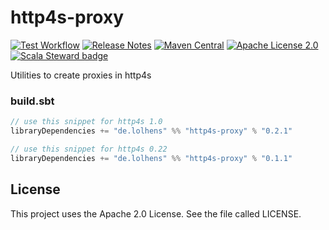 # http4s-proxy

[![Test Workflow](https://github.com/LolHens/http4s-proxy/workflows/test/badge.svg)](https://github.com/LolHens/http4s-proxy/actions?query=workflow%3Atest)
[![Release Notes](https://img.shields.io/github/release/LolHens/http4s-proxy.svg?maxAge=3600)](https://github.com/LolHens/http4s-proxy/releases/latest)
[![Maven Central](https://img.shields.io/maven-central/v/de.lolhens/http4s-proxy_2.13)](https://search.maven.org/artifact/de.lolhens/http4s-proxy_2.13)
[![Apache License 2.0](https://img.shields.io/github/license/LolHens/http4s-proxy.svg?maxAge=3600)](https://www.apache.org/licenses/LICENSE-2.0)
[![Scala Steward badge](https://img.shields.io/badge/Scala_Steward-helping-blue.svg?style=flat&logo=data:image/png;base64,iVBORw0KGgoAAAANSUhEUgAAAA4AAAAQCAMAAAARSr4IAAAAVFBMVEUAAACHjojlOy5NWlrKzcYRKjGFjIbp293YycuLa3pYY2LSqql4f3pCUFTgSjNodYRmcXUsPD/NTTbjRS+2jomhgnzNc223cGvZS0HaSD0XLjbaSjElhIr+AAAAAXRSTlMAQObYZgAAAHlJREFUCNdNyosOwyAIhWHAQS1Vt7a77/3fcxxdmv0xwmckutAR1nkm4ggbyEcg/wWmlGLDAA3oL50xi6fk5ffZ3E2E3QfZDCcCN2YtbEWZt+Drc6u6rlqv7Uk0LdKqqr5rk2UCRXOk0vmQKGfc94nOJyQjouF9H/wCc9gECEYfONoAAAAASUVORK5CYII=)](https://scala-steward.org)

Utilities to create proxies in http4s

### build.sbt

```sbt
// use this snippet for http4s 1.0
libraryDependencies += "de.lolhens" %% "http4s-proxy" % "0.2.1"

// use this snippet for http4s 0.22
libraryDependencies += "de.lolhens" %% "http4s-proxy" % "0.1.1"
```

## License

This project uses the Apache 2.0 License. See the file called LICENSE.
